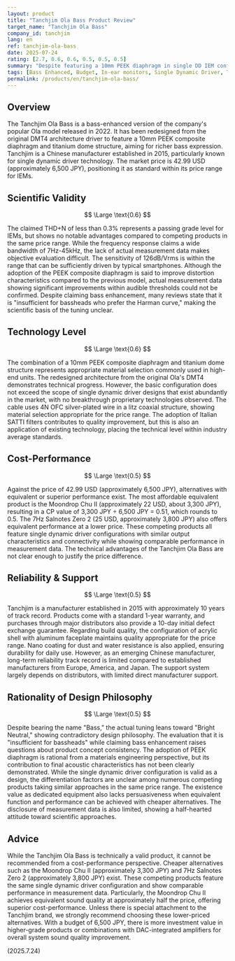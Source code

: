 ```yaml
---
layout: product
title: "Tanchjim Ola Bass Product Review"
target_name: "Tanchjim Ola Bass"
company_id: tanchjim
lang: en
ref: tanchjim-ola-bass
date: 2025-07-24
rating: [2.7, 0.6, 0.6, 0.5, 0.5, 0.5]
summary: "Despite featuring a 10mm PEEK diaphragm in single DD IEM configuration, multiple lower-priced alternatives with equivalent performance exist, resulting in poor cost-performance"
tags: [Bass Enhanced, Budget, In-ear monitors, Single Dynamic Driver, Tanchjim]
permalink: /products/en/tanchjim-ola-bass/
---
```

## Overview

The Tanchjim Ola Bass is a bass-enhanced version of the company's popular Ola model released in 2022. It has been redesigned from the original DMT4 architecture driver to feature a 10mm PEEK composite diaphragm and titanium dome structure, aiming for richer bass expression. Tanchjim is a Chinese manufacturer established in 2015, particularly known for single dynamic driver technology. The market price is 42.99 USD (approximately 6,500 JPY), positioning it as standard within its price range for IEMs.

## Scientific Validity

$$ \Large \text{0.6} $$

The claimed THD+N of less than 0.3% represents a passing grade level for IEMs, but shows no notable advantages compared to competing products in the same price range. While the frequency response claims a wide bandwidth of 7Hz-45kHz, the lack of actual measurement data makes objective evaluation difficult. The sensitivity of 126dB/Vrms is within the range that can be sufficiently driven by typical smartphones. Although the adoption of the PEEK composite diaphragm is said to improve distortion characteristics compared to the previous model, actual measurement data showing significant improvements within audible thresholds could not be confirmed. Despite claiming bass enhancement, many reviews state that it is "insufficient for bassheads who prefer the Harman curve," making the scientific basis of the tuning unclear.

## Technology Level

$$ \Large \text{0.6} $$

The combination of a 10mm PEEK composite diaphragm and titanium dome structure represents appropriate material selection commonly used in high-end units. The redesigned architecture from the original Ola's DMT4 demonstrates technical progress. However, the basic configuration does not exceed the scope of single dynamic driver designs that exist abundantly in the market, with no breakthrough proprietary technologies observed. The cable uses 4N OFC silver-plated wire in a litz coaxial structure, showing material selection appropriate for the price range. The adoption of Italian SATTI filters contributes to quality improvement, but this is also an application of existing technology, placing the technical level within industry average standards.

## Cost-Performance

$$ \Large \text{0.5} $$

Against the price of 42.99 USD (approximately 6,500 JPY), alternatives with equivalent or superior performance exist. The most affordable equivalent product is the Moondrop Chu II (approximately 22 USD, about 3,300 JPY), resulting in a CP value of 3,300 JPY ÷ 6,500 JPY = 0.51, which rounds to 0.5. The 7Hz Salnotes Zero 2 (25 USD, approximately 3,800 JPY) also offers equivalent performance at a lower price. These competing products all feature single dynamic driver configurations with similar output characteristics and connectivity while showing comparable performance in measurement data. The technical advantages of the Tanchjim Ola Bass are not clear enough to justify the price difference.

## Reliability & Support

$$ \Large \text{0.5} $$

Tanchjim is a manufacturer established in 2015 with approximately 10 years of track record. Products come with a standard 1-year warranty, and purchases through major distributors also provide a 10-day initial defect exchange guarantee. Regarding build quality, the configuration of acrylic shell with aluminum faceplate maintains quality appropriate for the price range. Nano coating for dust and water resistance is also applied, ensuring durability for daily use. However, as an emerging Chinese manufacturer, long-term reliability track record is limited compared to established manufacturers from Europe, America, and Japan. The support system largely depends on distributors, with limited direct manufacturer support.

## Rationality of Design Philosophy

$$ \Large \text{0.5} $$

Despite bearing the name "Bass," the actual tuning leans toward "Bright Neutral," showing contradictory design philosophy. The evaluation that it is "insufficient for bassheads" while claiming bass enhancement raises questions about product concept consistency. The adoption of PEEK diaphragm is rational from a materials engineering perspective, but its contribution to final acoustic characteristics has not been clearly demonstrated. While the single dynamic driver configuration is valid as a design, the differentiation factors are unclear among numerous competing products taking similar approaches in the same price range. The existence value as dedicated equipment also lacks persuasiveness when equivalent function and performance can be achieved with cheaper alternatives. The disclosure of measurement data is also limited, showing a half-hearted attitude toward scientific approaches.

## Advice

While the Tanchjim Ola Bass is technically a valid product, it cannot be recommended from a cost-performance perspective. Cheaper alternatives such as the Moondrop Chu II (approximately 3,300 JPY) and 7Hz Salnotes Zero 2 (approximately 3,800 JPY) exist. These competing products feature the same single dynamic driver configuration and show comparable performance in measurement data. Particularly, the Moondrop Chu II achieves equivalent sound quality at approximately half the price, offering superior cost-performance. Unless there is special attachment to the Tanchjim brand, we strongly recommend choosing these lower-priced alternatives. With a budget of 6,500 JPY, there is more investment value in higher-grade products or combinations with DAC-integrated amplifiers for overall system sound quality improvement.

(2025.7.24)